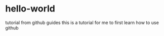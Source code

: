 # hello-world
tutorial from github guides
this is a tutorial for me to first learn how to use github
